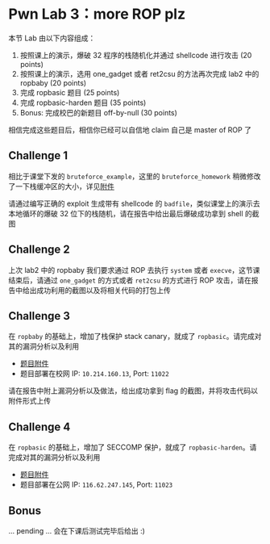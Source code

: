 # Pwn Lab 3：more ROP plz

本节 Lab 由以下内容组成：

1. 按照课上的演示，爆破 32 程序的栈随机化并通过 shellcode 进行攻击 (20 points)
2. 按照课上的演示，选用 one_gadget 或者 ret2csu 的方法再次完成 lab2 中的 ropbaby (20 points)
3. 完成 ropbasic 题目 (25 points)
4. 完成 ropbasic-harden 题目 (35 points)
5. Bonus: 完成校巴的新题目 off-by-null (30 points)

相信完成这些题目后，相信你已经可以自信地 claim 自己是 master of ROP 了

## Challenge 1

相比于课堂下发的 `bruteforce_example`，这里的 `bruteforce_homework` 稍微修改了一下栈缓冲区的大小，详见[附件]((https://github.com/team-s2/summer_course_2023/tree/master/src/topic/pwn-lab3/bruteforce))

请通过编写正确的 exploit 生成带有 shellcode 的 `badfile`，类似课堂上的演示去本地循环的爆破 32 位下的栈随机，请在报告中给出最后爆破成功拿到 shell 的截图

## Challenge 2

上次 lab2 中的 ropbaby 我们要求通过 ROP 去执行 `system` 或者 `execve`，这节课结束后，请通过 `one_gadget` 的方式或者 `ret2csu` 的方式进行 ROP 攻击，请在报告中给出成功利用的截图以及将相关代码的打包上传

## Challenge 3

在 `ropbaby` 的基础上，增加了栈保护 stack canary，就成了 `ropbasic`。请完成对其的漏洞分析以及利用

- [题目附件](https://github.com/team-s2/summer_course_2023/tree/master/src/topic/pwn-lab3/ropbasic)
- 题目部署在校网 IP: `10.214.160.13`, Port: `11022`

请在报告中附上漏洞分析以及做法，给出成功拿到 flag 的截图，并将攻击代码以附件形式上传

## Challenge 4

在 `ropbasic` 的基础上，增加了 SECCOMP 保护，就成了 `ropbasic-harden`。请完成对其的漏洞分析以及利用

- [题目附件](https://github.com/team-s2/summer_course_2023/tree/master/src/topic/pwn-lab3/ropbasic-harden)
- 题目部署在公网 IP: `116.62.247.145`, Port: `11023`

## Bonus

... pending ... 会在下课后测试完毕后给出 :)